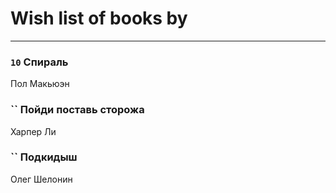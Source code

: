 # Wish list of books by [](https://plus.google.com/u/0/105380613688026864443/)
---

### `10` Спираль
Пол Макьюэн

### `` Пойди поставь сторожа
Харпер Ли

### `` Подкидыш
Олег Шелонин

